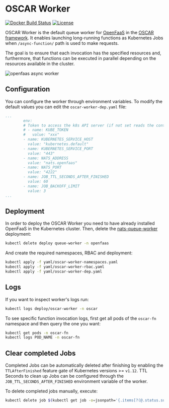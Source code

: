 # OSCAR Worker

[![Docker Build Status](https://img.shields.io/docker/build/grycap/oscar-worker.svg)](https://hub.docker.com/r/grycap/oscar-worker/) [![License](https://img.shields.io/badge/license-Apache%202-blue.svg)](https://www.apache.org/licenses/LICENSE-2.0)

OSCAR Worker is the default queue worker for [OpenFaaS](https://github.com/openfaas/faas) in the [OSCAR framework](https://github.com/grycap/oscar). It enables launching long-running functions as Kubernetes Jobs when `/async-function/` path is used to make requests.

The goal is to ensure that each invocation has the specified resources and, furthermore, that functions can be executed in parallel depending on the resources available in the cluster.

![openfaas async worker](https://user-images.githubusercontent.com/18619097/53635212-ae263080-3c1c-11e9-948b-338291c428e8.png)

## Configuration

You can configure the worker through environment variables. To modify the default values you can edit the `oscar-worker-dep.yaml` file:

```yaml
...
        env:
        # Token to access the k8s API server (if not set reads the content of '/var/run/secrets/kubernetes.io/serviceaccount/token')  
        # - name: KUBE_TOKEN
        #   value: "xxx"
        - name: KUBERNETES_SERVICE_HOST
          value: "kubernetes.default"
        - name: KUBERNETES_SERVICE_PORT
          value: "443"
        - name: NATS_ADDRESS
          value: "nats.openfaas"
        - name: NATS_PORT
          value: "4222"
        - name: JOB_TTL_SECONDS_AFTER_FINISHED
          value: 60
        - name: JOB_BACKOFF_LIMIT
          value: 3
...
```

## Deployment

In order to deploy the OSCAR Worker you need to have already installed OpenFaaS in the Kubernetes cluster. Then, delete the [nats-queue-worker](https://github.com/openfaas/nats-queue-worker/) deployment:

```bash
kubectl delete deploy queue-worker -n openfaas
```

And create the required namespaces, RBAC and deployment:

```bash
kubectl apply -f yaml/oscar-worker-namespaces.yaml
kubectl apply -f yaml/oscar-worker-rbac.yaml
kubectl apply -f yaml/oscar-worker-dep.yaml
```

## Logs

If you want to inspect worker's logs run:

```bash
kubectl logs deploy/oscar-worker -n oscar
```

To see specific function invocation logs, first get all pods of the `oscar-fn` namespace and then query the one you want:

```bash
kubectl get pods -n oscar-fn
kubectl logs POD_NAME -n oscar-fn
```

## Clear completed Jobs

Completed Jobs can be automatically deleted after finishing by enabling the `TTLAfterFinished` feature gate of Kubernetes versions >= `v1.12`. TTL Seconds to clean up Jobs can be configured through the `JOB_TTL_SECONDS_AFTER_FINISHED` environment variable of the worker.

To delete completed jobs manually, execute:

```bash
kubectl delete job $(kubectl get job -o=jsonpath='{.items[?(@.status.succeeded==1)].metadata.name}' -n oscar-fn) -n oscar-fn
```